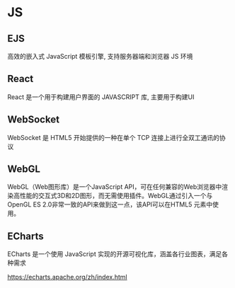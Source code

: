 # JS

## EJS

高效的嵌入式 JavaScript 模板引擎, 支持服务器端和浏览器 JS 环境

## React

React 是一个用于构建用户界面的 JAVASCRIPT 库, 主要用于构建UI

## WebSocket

WebSocket 是 HTML5 开始提供的一种在单个 TCP 连接上进行全双工通讯的协议

## WebGL

WebGL（Web图形库）是一个JavaScript API，可在任何兼容的Web浏览器中渲染高性能的交互式3D和2D图形，而无需使用插件。WebGL通过引入一个与OpenGL ES 2.0非常一致的API来做到这一点，该API可以在HTML5 <canvas>元素中使用。

## ECharts

ECharts 是一个使用 JavaScript 实现的开源可视化库，涵盖各行业图表，满足各种需求

https://echarts.apache.org/zh/index.html